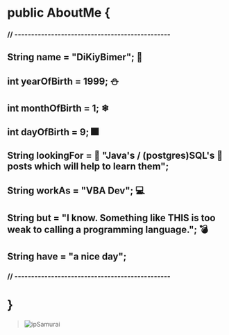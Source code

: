 # public  AboutMe { 
### // -----------------------------------------------
## String name = "DiKiyBimer"; 👻
## int yearOfBirth = 1999; ⛄ 
## int monthOfBirth = 1; ❄
## int dayOfBirth = 9; 🎆
## String lookingFor = 👑 "Java's / (postgres)SQL's 👒 posts which will help to learn them";
## String workAs = "VBA Dev"; 💻
## String but = "I know. Something like THIS is too weak to calling a programming language."; 💣
## String have = "a nice day";
### // -----------------------------------------------
# }

> ![ipSamurai](https://user-images.githubusercontent.com/97324814/192026523-d01c994c-90f8-4594-838b-fc435e6e4b4f.jpeg)


